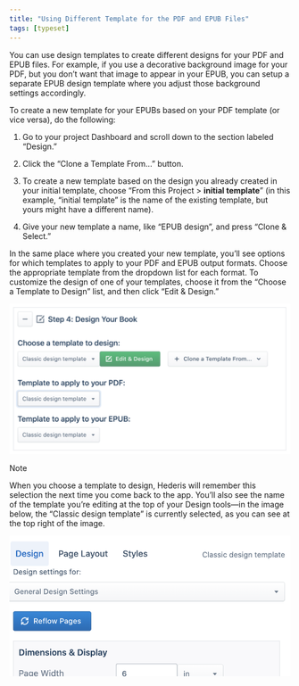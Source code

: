```yaml
---
title: "Using Different Template for the PDF and EPUB Files"
tags: [typeset]
---
```

 
<html><body><section data-type="chapter" class="hsecchapter" data-hederis-type="hsecchapter" id="pdf-epub-templates" data-pi-attrs="id: pdf-epub-templates; data-tags: typeset;" role="doc-chapter" data-tags="typeset" data-author-name=" " data-book-title=" " title="Using Different Template for the PDF and EPUB Files"><p class="hblkp" data-hederis-type="hblkp" id="pipzWtoxp">You can use design templates to create different designs for your PDF and EPUB files. For example, if you use a decorative background image for your PDF, but you don&#8217;t want that image to appear in your EPUB, you can setup a separate EPUB design template where you adjust those background settings accordingly.</p><p class="hblkp" data-hederis-type="hblkp" id="ploHopXBj">To create a new template for your EPUBs based on your PDF template (or vice versa), do the following:</p><ol class="hwprnumlist" data-hederis-type="hwprnumlist" id="p9Dp8EN64"><li class="hblkoli" data-hederis-type="hblkoli" id="lio4yRQrc6"><p class="hblkoli" data-hederis-type="hblklip" id="pTsekdF4h">Go to your project Dashboard and scroll down to the section labeled &#8220;Design.&#8221;</p></li><li class="hblkoli" data-hederis-type="hblkoli" id="li4UZl9v6j"><p class="hblkoli" data-hederis-type="hblklip" id="pR0fCzMbt">Click the &#8220;Clone a Template From&#8230;&#8221; button.</p></li><li class="hblkoli" data-hederis-type="hblkoli" id="liOwZ3s6Bx"><p class="hblkoli" data-hederis-type="hblklip" id="pUBVVYUz7">To create a new template based on the design you already created in your initial template, choose &#8220;From this Project &gt; <strong data-hederis-type="hspanstrong" id="po80I9ZWU">initial template</strong>&#8221; (in this example, &#8220;initial template&#8221; is the name of the existing template, but yours might have a different name).</p></li><li class="hblkoli" data-hederis-type="hblkoli" id="lifmsVTyKy"><p class="hblkoli" data-hederis-type="hblklip" id="pr0CR92Uv">Give your new template a name, like &#8220;EPUB design&#8221;, and press &#8220;Clone &amp; Select.&#8221;</p></li></ol><p class="hblkp" data-hederis-type="hblkp" id="pYhzZzmds">In the same place where you created your new template, you&#8217;ll see options for which templates to apply to your PDF and EPUB output formats. Choose the appropriate template from the dropdown list for each format. To customize the design of one of your templates, choose it from the &#8220;Choose a Template to Design&#8221; list, and then click &#8220;Edit &amp; Design.&#8221;</p><img data-hederis-type="hblkimg" class="hblkimg" id="pw8AI9vLo" src="/images/pdfepubtemplate2.png" data-img-src="/images/pdfepubtemplate2.png"/><div class="hwprbox box" data-hederis-type="hwprbox" id="pWXRRIwvl" data-type="sidebar"><p class="hblktype" data-hederis-type="hblktype" id="pGSjrfaGn">Note</p><p class="hblkp" data-hederis-type="hblkp" id="pHjShBn7S">When you choose a template to design, Hederis will remember this selection the next time you come back to the app. You&#8217;ll also see the name of the template you&#8217;re editing at the top of your Design tools&#8212;in the image below, the &#8220;Classic design template&#8221; is currently selected, as you can see at the top right of the image.</p></div><img data-hederis-type="hblkimg" class="hblkimg" id="p2DiqRAC4" src="/images/pdfepubtemplate1.png" data-img-src="/images/pdfepubtemplate1.png"/></section></body></html>
